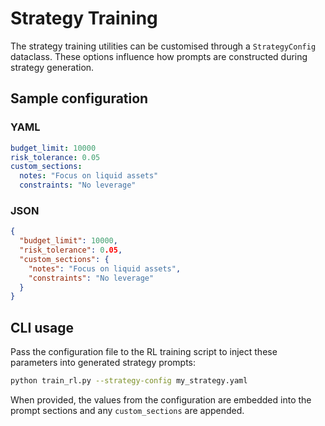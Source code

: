 # Strategy Training

The strategy training utilities can be customised through a
`StrategyConfig` dataclass. These options influence how prompts are
constructed during strategy generation.

## Sample configuration

### YAML

```yaml
budget_limit: 10000
risk_tolerance: 0.05
custom_sections:
  notes: "Focus on liquid assets"
  constraints: "No leverage"
```

### JSON

```json
{
  "budget_limit": 10000,
  "risk_tolerance": 0.05,
  "custom_sections": {
    "notes": "Focus on liquid assets",
    "constraints": "No leverage"
  }
}
```

## CLI usage

Pass the configuration file to the RL training script to inject these
parameters into generated strategy prompts:

```bash
python train_rl.py --strategy-config my_strategy.yaml
```

When provided, the values from the configuration are embedded into the
prompt sections and any `custom_sections` are appended.
